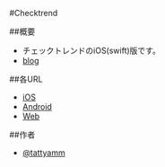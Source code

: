 #Checktrend

##概要
* チェックトレンドのiOS(swift)版です。
* [blog](http://blog.livedoor.jp/tattyamm/archives/5077201.html)

##各URL
* [iOS](http://itunes.apple.com/jp/app/id397153166?mt=8)
* [Android](https://market.android.com/details?id=jp.tattyamm.android.checktrend)
* [Web](http://tattyamm.github.io/checktrend/menu.html)

##作者
* [@tattyamm](https://twitter.com/tattyamm)

